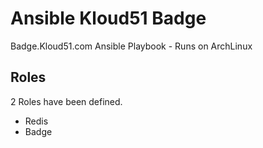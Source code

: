 # Ansible Kloud51 Badge 
Badge.Kloud51.com Ansible Playbook - Runs on ArchLinux 


## Roles 

2 Roles have been defined.

* Redis
* Badge
